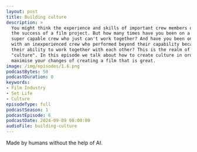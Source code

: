 ```yaml
---
layout: post
title: Building culture
description: >
  You might think the experience and skills of important crew members determine 
  the success of a film project. But how many times have you been on a set with 
  super capable crew who just can't work together? And have you been on a set 
  with an inexperienced crew who performed beyond their capability because of 
  their ability to work together with each other? This is the realm of 
  "culture". In this episode we talk about how to create culture in order to 
  maximise your changes of creating a film that is great.
image: /img/episodes/1.6.png
podcastBytes: 50
podcastDuration: 0
keywords:
- Film Industry
- Set Life
- Culture
episodeType: full
podcastSeason: 1
podcastEpisode: 6
podcastDate: 2024-09-09 08:00:00
audioFile: building-culture
---
```


Made by humans without the help of AI.